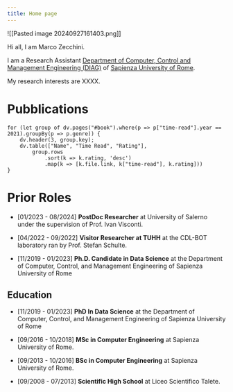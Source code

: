 ```yaml
---
title: Home page
---
```

![[Pasted image 20240927161403.png]] 

Hi all, I am Marco Zecchini.

I am a Research Assistant [Department of Computer, Control and Management Engineering (DIAG)](https://www.dis.uniroma1.it/) of [Sapienza University of Rome](https://www.uniroma1.it/it/pagina-strutturale/home).

My research interests are XXXX.

# Pubblications


```dataviewjs
for (let group of dv.pages("#book").where(p => p["time-read"].year == 2021).groupBy(p => p.genre)) {
	dv.header(3, group.key);
	dv.table(["Name", "Time Read", "Rating"],
		group.rows
			.sort(k => k.rating, 'desc')
			.map(k => [k.file.link, k["time-read"], k.rating]))
}
```



# Prior Roles

* [01/2023 - 08/2024] **PostDoc Researcher** at University of Salerno under the supervision of Prof. Ivan Visconti.

* [04/2022 - 09/2022] **Visitor Researcher at TUHH** at the CDL-BOT laboratory ran by Prof. Stefan Schulte.

- [11/2019 - 01/2023] **Ph.D. Candidate in Data Science** at the Department of Computer, Control, and Management Engineering of Sapienza University of Rome

## Education
* [11/2019 - 01/2023] **PhD In Data Science** at the Department of Computer, Control, and Management Engineering of Sapienza University of Rome 

- [09/2016 - 10/2018] **MSc in Computer Engineering** at Sapienza University of Rome.
    
- [09/2013 - 10/2016] **BSc in Computer Engineering** at Sapienza University of Rome.
    
- [09/2008 - 07/2013] **Scientific High School** at Liceo Scientifico Talete.